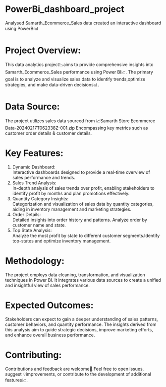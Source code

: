 # PowerBi_dashboard_project
Analysed Samarth_Ecommerce_Sales data created an interactive dashboard using PowerBi📊

# Project Overview:                     
This data analytics project📉aims to provide comprehensive insights into Samarth_Ecommerce_Sales performance using Power BI📈.
The primary goal is to analyze and visualize sales data to identify trends,optimize strategies, and make data-driven decisions📊.

# Data Source:
The project utilizes sales data sourced from 📈Samarth Store Ecommerce Data-20240217T062338Z-001.zip 
Encompassing key metrics such as customer order details & customer details.

# Key Features:
 1. Dynamic Dashboard:      
  Interactive dashboards designed to provide a real-time overview of sales performance and trends.
 2. Sales Trend Analysis:       
   In-depth analysis of sales trends over profit, enabling stakeholders to identify profit by months and plan promotions effectively.
 3. Quantity Category Insights:          
   Categorization and visualization of sales data by quantity categories, aiding in inventory management and marketing strategies.
 4. Order Details:            
   Detailed insights into order history and patterns. Analyze order by customer name and state.
 5. Top State Analysis:          
   Analyze the most profit by state to different customer segments.Identify top-states and optimize inventory management. 

 # Methodology:
 The project employs data cleaning, transformation, and visualization techniques in Power BI. 
 It integrates various data sources to create a unified and insightful view of sales performance.

 # Expected Outcomes:
 Stakeholders can expect to gain a deeper understanding of sales patterns, customer behaviors, and quantity performance.
 The insights derived from this analysis aim to guide strategic decisions, improve marketing efforts, and enhance overall business 
 performance.

 # Contributing:
 Contributions and feedback are welcome🙏.Feel free to open issues, suggest 💡improvements, or contribute to the development of 
 additional features📈.






 

